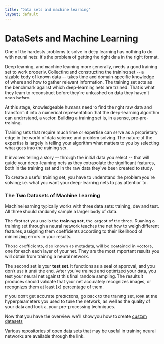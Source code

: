 ```yaml
---
title: "Data sets and machine learning"
layout: default
---
```


# DataSets and Machine Learning

One of the hardests problems to solve in deep learning has nothing to do with neural nets: it's the problem of getting the right data in the right format. 

Deep learning, and machine learning more generally, needs a good training set to work properly. Collecting and constructing the training set -- a sizable body of known data -- takes time and domain-specific knowledge of where and how to gather relevant information. The training set acts as the benchmark against which deep-learning nets are trained. That is what they learn to reconstruct before they're unleashed on data they haven't seen before. 

At this stage, knowledgeable humans need to find the right raw data and transform it into a numerical representation that the deep-learning algorithm can understand, a vector. Building a training set is, in a sense, pre-pre-training. 

Training sets that require much time or expertise can serve as a proprietary edge in the world of data science and problem solving. The nature of the expertise is largely in telling your algorithm what matters to you by selecting what goes into the training set. 

It involves telling a story -- through the initial data you select -- that will guide your deep-learning nets as they extrapolate the significant features, both in the training set and in the raw data they've been created to study.

To create a useful training set, you have to understand the problem you're solving; i.e. what you want your deep-learning nets to pay attention to. 

### The Two Datasets of Machine Learning

Machine learning typically works with three data sets: training, dev and test. All three should randomly sample a larger body of data.

The first set you use is the **training set**, the largest of the three. Running a training set through a neural network teaches the net how to weigh different features, assigning them coefficients according to their likelihood of minimizing errors in your results.

Those coefficients, also known as metadata, will be contained in vectors, one for each each layer of your net. They are the most important results you will obtain from training a neural network.

The second set is your **test set**. It functions as a seal of approval, and you don’t use it until the end. After you’ve trained and optimized your data, you test your neural net against this final random sampling. The results it produces should validate that your net accurately recognizes images, or recognizes them at least [x] percentage of them.

If you don’t get accurate predictions, go back to the training set, look at the hyperparameters you used to tune the network, as well as the quality of your data and look at your pre-processing techniques. 

Now that you have the overview, we'll show you how to create [custom datasets](./customdatasets.html).

Various [repositories of open data sets](./opendata) that may be useful in training neural networks are available through the link. 
